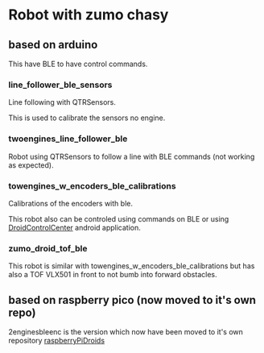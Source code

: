 # Robot with zumo chasy

## based on arduino

This have BLE to have control commands.

### line_follower_ble_sensors

Line following with QTRSensors.

This is used to calibrate the sensors no engine.

### twoengines_line_follower_ble

Robot using QTRSensors to follow a line with BLE commands (not working as expected).

### towengines_w_encoders_ble_calibrations

Calibrations of the encoders with ble.

This robot also can be controled using commands on BLE or using [DroidControlCenter](https://github.com/gdimitriu/DroidControlCenter) android application.

### zumo_droid_tof_ble

This robot is similar with towengines_w_encoders_ble_calibrations but has also a TOF VLX501 in front to not bumb into forward obstacles.

## based on raspberry pico (now moved to it's own repo)

2enginesbleenc is the version which now have been moved to it's own repository [raspberryPiDroids](https://github.com/gdimitriu/raspberryPicoDroids/tree/main)

